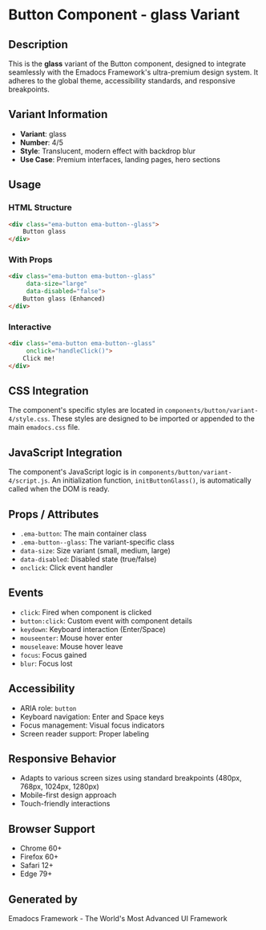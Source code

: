 # Button Component - glass Variant

## Description
This is the **glass** variant of the Button component, designed to integrate seamlessly with the Emadocs Framework's ultra-premium design system. It adheres to the global theme, accessibility standards, and responsive breakpoints.

## Variant Information
- **Variant**: glass
- **Number**: 4/5
- **Style**: Translucent, modern effect with backdrop blur
- **Use Case**: Premium interfaces, landing pages, hero sections

## Usage

### HTML Structure
```html
<div class="ema-button ema-button--glass">
    Button glass
</div>
```

### With Props
```html
<div class="ema-button ema-button--glass" 
     data-size="large" 
     data-disabled="false">
    Button glass (Enhanced)
</div>
```

### Interactive
```html
<div class="ema-button ema-button--glass" 
     onclick="handleClick()">
    Click me!
</div>
```

## CSS Integration
The component's specific styles are located in `components/button/variant-4/style.css`. These styles are designed to be imported or appended to the main `emadocs.css` file.

## JavaScript Integration
The component's JavaScript logic is in `components/button/variant-4/script.js`. An initialization function, `initButtonGlass()`, is automatically called when the DOM is ready.

## Props / Attributes
- `.ema-button`: The main container class
- `.ema-button--glass`: The variant-specific class
- `data-size`: Size variant (small, medium, large)
- `data-disabled`: Disabled state (true/false)
- `onclick`: Click event handler

## Events
- `click`: Fired when component is clicked
- `button:click`: Custom event with component details
- `keydown`: Keyboard interaction (Enter/Space)
- `mouseenter`: Mouse hover enter
- `mouseleave`: Mouse hover leave
- `focus`: Focus gained
- `blur`: Focus lost

## Accessibility
- ARIA role: `button`
- Keyboard navigation: Enter and Space keys
- Focus management: Visual focus indicators
- Screen reader support: Proper labeling

## Responsive Behavior
- Adapts to various screen sizes using standard breakpoints (480px, 768px, 1024px, 1280px)
- Mobile-first design approach
- Touch-friendly interactions

## Browser Support
- Chrome 60+
- Firefox 60+
- Safari 12+
- Edge 79+

## Generated by
Emadocs Framework - The World's Most Advanced UI Framework
